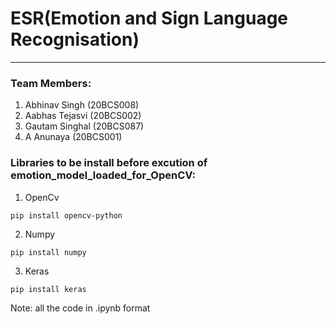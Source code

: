 # ESR(Emotion and Sign Language Recognisation)
---

### Team Members:
1. Abhinav Singh	(20BCS008)
1. Aabhas Tejasvi	(20BCS002)
1. Gautam Singhal   (20BCS087)
1. A Anunaya	    (20BCS001)




### Libraries to be install before excution of emotion_model_loaded_for_OpenCV:
1. OpenCv
```
pip install opencv-python
```
2. Numpy
```
pip install numpy
```
3. Keras
```
pip install keras
```


Note: all the code in .ipynb format

